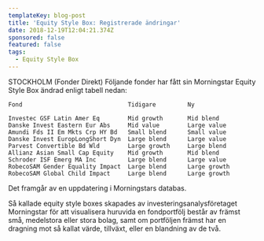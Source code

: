 ```yaml
---
templateKey: blog-post
title: 'Equity Style Box: Registrerade ändringar'
date: 2018-12-19T12:04:21.374Z
sponsored: false
featured: false
tags:
  - Equity Style Box
---
```

STOCKHOLM (Fonder Direkt) Följande fonder har fått sin Morningstar Equity Style Box ändrad enligt tabell nedan:

```
Fond                              Tidigare         Ny          

Investec GSF Latin Amer Eq        Mid growth       Mid blend   
Danske Invest Eastern Eur Abs     Mid value        Large value 
Amundi Fds II Em Mkts Crp HY Bd   Small blend      Small value 
Danske Invest EuropLongShort Dyn  Large blend      Large value 
Parvest Convertible Bd Wld        Large growth     Large blend 
Allianz Asian Small Cap Equity    Mid growth       Mid blend   
Schroder ISF Emerg MA Inc         Large blend      Large value 
RobecoSAM Gender Equality Impact  Large blend      Large growth
RobecoSAM Global Child Impact     Large blend      Large growth
```
Det framgår av en uppdatering i Morningstars databas.



Så kallade equity style boxes skapades av investeringsanalysföretaget Morningstar för att visualisera huruvida en fondportfölj består av främst små, medelstora eller stora bolag, samt om portföljen främst har en dragning mot så kallat värde, tillväxt, eller en blandning av de två.
